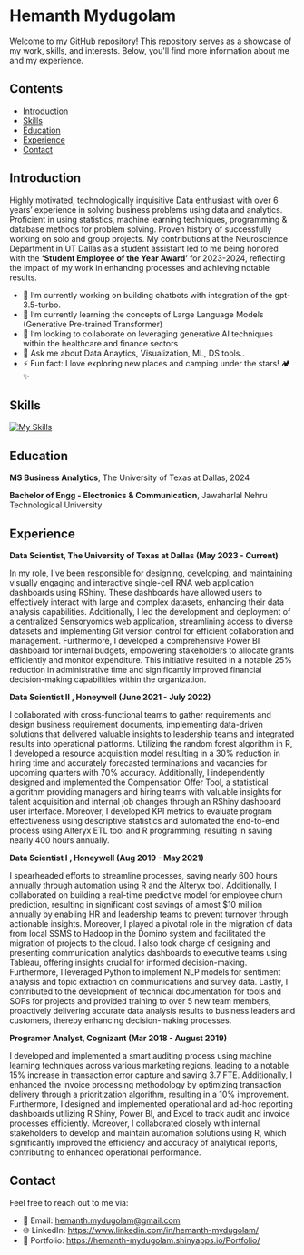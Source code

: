 <!--
**Hemanth-Mydugolam/Hemanth-Mydugolam** is a ✨ _special_ ✨ repository because its `README.md` (this file) appears on your GitHub profile.
-->
# Hemanth Mydugolam

Welcome to my GitHub repository! This repository serves as a showcase of my work, skills, and interests. Below, you'll find more information about me and my experience.

## Contents
- [Introduction](#introduction)
- [Skills](#skills)
- [Education](#education)
- [Experience](#experience)
- [Contact](#contact)

## Introduction
Highly motivated, technologically inquisitive Data enthusiast with over 6 years’ experience in solving business problems using data and analytics. Proficient in using statistics, machine learning techniques, programming & database methods for problem solving. Proven history of successfully working on solo and group projects. My contributions at the Neuroscience Department in UT Dallas as a student assistant led to me being honored with the **‘Student Employee of the Year Award’** for 2023-2024, reflecting the impact of my work in enhancing processes and achieving notable results.

- 🔭 I’m currently working on building chatbots with integration of the gpt-3.5-turbo.
- 🌱 I’m currently learning the concepts of Large Language Models (Generative Pre-trained Transformer)
- 👯 I’m looking to collaborate on leveraging generative AI techniques within the healthcare and finance sectors
- 💬 Ask me about Data Anaytics, Visualization, ML, DS tools..
- ⚡ Fun fact: I love exploring new places and camping under the stars! 🏕️✨

## Skills

[![My Skills](https://skillicons.dev/icons?i=py,tensorflow,anaconda,r,ai,pytorch,pycharm,sqlite,stackoverflow,matlab,visualstudio,aws,azure,git,html,linux,js,html,css,c)](https://skillicons.dev)

## Education
**MS Business Analytics**, The University of Texas at Dallas, 2024

**Bachelor of Engg - Electronics & Communication**, Jawaharlal Nehru Technological University

## Experience
**Data Scientist, The University of Texas at Dallas (May 2023 - Current)**

In my role, I've been responsible for designing, developing, and maintaining visually engaging and interactive single-cell RNA web application dashboards using RShiny. These dashboards have allowed users to effectively interact with large and complex datasets, enhancing their data analysis capabilities. Additionally, I led the development and deployment of a centralized Sensoryomics web application, streamlining access to diverse datasets and implementing Git version control for efficient collaboration and management. Furthermore, I developed a comprehensive Power BI dashboard for internal budgets, empowering stakeholders to allocate grants efficiently and monitor expenditure. This initiative resulted in a notable 25% reduction in administrative time and significantly improved financial decision-making capabilities within the organization.


**Data Scientist II , Honeywell (June 2021 - July 2022)**

I collaborated with cross-functional teams to gather requirements and design business requirement documents, implementing data-driven solutions that delivered valuable insights to leadership teams and integrated results into operational platforms. Utilizing the random forest algorithm in R, I developed a resource acquisition model resulting in a 30% reduction in hiring time and accurately forecasted terminations and vacancies for upcoming quarters with 70% accuracy. Additionally, I independently designed and implemented the Compensation Offer Tool, a statistical algorithm providing managers and hiring teams with valuable insights for talent acquisition and internal job changes through an RShiny dashboard user interface. Moreover, I developed KPI metrics to evaluate program effectiveness using descriptive statistics and automated the end-to-end process using Alteryx ETL tool and R programming, resulting in saving nearly 400 hours annually.

 
**Data Scientist I , Honeywell (Aug 2019 - May 2021)**

I spearheaded efforts to streamline processes, saving nearly 600 hours annually through automation using R and the Alteryx tool. Additionally, I collaborated on building a real-time predictive model for employee churn prediction, resulting in significant cost savings of almost $10 million annually by enabling HR and leadership teams to prevent turnover through actionable insights. Moreover, I played a pivotal role in the migration of data from local SSMS to Hadoop in the Domino system and facilitated the migration of projects to the cloud. I also took charge of designing and presenting communication analytics dashboards to executive teams using Tableau, offering insights crucial for informed decision-making. Furthermore, I leveraged Python to implement NLP models for sentiment analysis and topic extraction on communications and survey data. Lastly, I contributed to the development of technical documentation for tools and SOPs for projects and provided training to over 5 new team members, proactively delivering accurate data analysis results to business leaders and customers, thereby enhancing decision-making processes.


**Programer Analyst, Cognizant (Mar 2018 - August 2019)**

I developed and implemented a smart auditing process using machine learning techniques across various marketing regions, leading to a notable 15% increase in transaction error capture and saving 3.7 FTE. Additionally, I enhanced the invoice processing methodology by optimizing transaction delivery through a prioritization algorithm, resulting in a 10% improvement. Furthermore, I designed and implemented operational and ad-hoc reporting dashboards utilizing R Shiny, Power BI, and Excel to track audit and invoice processes efficiently. Moreover, I collaborated closely with internal stakeholders to develop and maintain automation solutions using R, which significantly improved the efficiency and accuracy of analytical reports, contributing to enhanced operational performance.


## Contact

Feel free to reach out to me via:
- 📧 Email: hemanth.mydugolam@gmail.com
- 🌐 LinkedIn: https://www.linkedin.com/in/hemanth-mydugolam/
- 🔗 Portfolio: https://hemanth-mydugolam.shinyapps.io/Portfolio/

